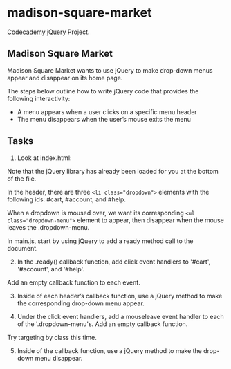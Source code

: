 # madison-square-market
[Codecademy](https://www.codecademy.com/learn) [jQuery](https://jquery.com/) Project.

## Madison Square Market
Madison Square Market wants to use jQuery to make drop-down menus appear and disappear on its home page.

The steps below outline how to write jQuery code that provides the following interactivity:

- A menu appears when a user clicks on a specific menu header
- The menu disappears when the user’s mouse exits the menu

## Tasks
1. Look at index.html:

Note that the jQuery library has already been loaded for you at the bottom of the file.

In the header, there are three `<li class="dropdown">` elements with the following ids: #cart, #account, and #help.

When a dropdown is moused over, we want its corresponding `<ul class="dropdown-menu">` element to appear, then disappear when the mouse leaves the .dropdown-menu.

In main.js, start by using jQuery to add a ready method call to the document.

2. In the .ready() callback function, add click event handlers to '#cart', '#account', and '#help'.

Add an empty callback function to each event.

3. Inside of each header’s callback function, use a jQuery method to make the corresponding drop-down menu appear.

4. Under the click event handlers, add a mouseleave event handler to each of the '.dropdown-menu's. Add an empty callback function.

Try targeting by class this time.

5. Inside of the callback function, use a jQuery method to make the drop-down menu disappear.